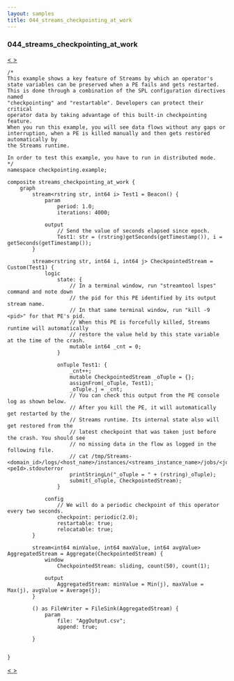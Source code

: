 ```yaml
---
layout: samples
title: 044_streams_checkpointing_at_work
---
```


### 044_streams_checkpointing_at_work

<div class="sampleNav"><a class="button" href="/streamsx.documentation/samples/spl-for-beginner/043_import_export_filter_at_work_importing_exporting_filter_import_with_filter_spl/"> < </a><a class="button" href="/streamsx.documentation/samples/spl-for-beginner/045_file_source_using_spl_custom_operator_my_file_source_file_source_using_spl_custom_operator_spl/"> > </a>
</div>

~~~~~~
/*
This example shows a key feature of Streams by which an operator's
state variables can be preserved when a PE fails and gets restarted.
This is done through a combination of the SPL configuration directives named
"checkpointing" and "restartable". Developers can protect their critical
operator data by taking advantage of this built-in checkpointing feature. 
When you run this example, you will see data flows without any gaps or
interruption, when a PE is killed manually and then gets restored automatically by
the Streams runtime.

In order to test this example, you have to run in distributed mode.
*/
namespace checkpointing.example;

composite streams_checkpointing_at_work {
	graph
		stream<rstring str, int64 i> Test1 = Beacon() {
			param
				period: 1.0;
				iterations: 4000;
				
			output
				// Send the value of seconds elapsed since epoch.
				Test1: str = (rstring)getSeconds(getTimestamp()), i = getSeconds(getTimestamp());
		}
		
		stream<rstring str, int64 i, int64 j> CheckpointedStream = Custom(Test1) {
			logic
				state: {
					// In a terminal window, run "streamtool lspes" command and note down
					// the pid for this PE identified by its output stream name.
					// In that same terminal window, run "kill -9 <pid>" for that PE's pid.
					// When this PE is forcefully killed, Streams runtime will automatically
					// restore the value held by this state variable at the time of the crash. 
					mutable int64 _cnt = 0;	
				}
				
				onTuple Test1: {
					_cnt++;
					mutable CheckpointedStream _oTuple = {};
					assignFrom(_oTuple, Test1);
					_oTuple.j = _cnt;
					// You can check this output from the PE console log as shown below.
					// After you kill the PE, it will automatically get restarted by the
					// Streams runtime. Its internal state also will get restored from the
					// latest checkpoint that was taken just before the crash. You should see
					// no missing data in the flow as logged in the following file.
					// cat /tmp/Streams-<domain_id>/logs/<host_name>/instances/<streams_instance_name>/jobs/<job_id>/pec.pe.<peId>.stdouterror
					printStringLn("_oTuple = " + (rstring)_oTuple);
					submit(_oTuple, CheckpointedStream);
				}
				
			config
				// We will do a periodic checkpoint of this operator every two seconds.
				checkpoint: periodic(2.0);
				restartable: true;
				relocatable: true;
		}
		
		stream<int64 minValue, int64 maxValue, int64 avgValue> AggregatedStream = Aggregate(CheckpointedStream) {
			window
				CheckpointedStream: sliding, count(50), count(1);
			
			output
				AggregatedStream: minValue = Min(j), maxValue = Max(j), avgValue = Average(j);
		}
		
		() as FileWriter = FileSink(AggregatedStream) {
			param
				file: "AggOutput.csv";
				append: true;
		
		}
		
		
}

~~~~~~

<div class="sampleNav"><a class="button" href="/streamsx.documentation/samples/spl-for-beginner/043_import_export_filter_at_work_importing_exporting_filter_import_with_filter_spl/"> < </a><a class="button" href="/streamsx.documentation/samples/spl-for-beginner/045_file_source_using_spl_custom_operator_my_file_source_file_source_using_spl_custom_operator_spl/"> > </a>
</div>

